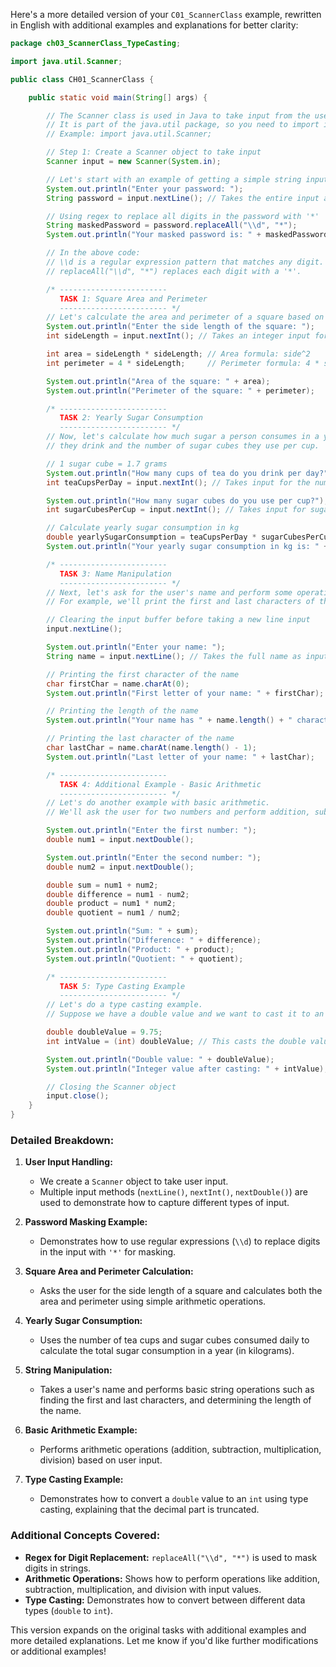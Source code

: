 Here's a more detailed version of your `C01_ScannerClass` example, rewritten in English with additional examples and explanations for better clarity:

```java
package ch03_ScannerClass_TypeCasting;

import java.util.Scanner;

public class CH01_ScannerClass {

    public static void main(String[] args) {

        // The Scanner class is used in Java to take input from the user.
        // It is part of the java.util package, so you need to import it to use.
        // Example: import java.util.Scanner;

        // Step 1: Create a Scanner object to take input
        Scanner input = new Scanner(System.in);

        // Let's start with an example of getting a simple string input from the user.
        System.out.println("Enter your password: ");
        String password = input.nextLine(); // Takes the entire input as a string

        // Using regex to replace all digits in the password with '*'
        String maskedPassword = password.replaceAll("\\d", "*");
        System.out.println("Your masked password is: " + maskedPassword);

        // In the above code:
        // \\d is a regular expression pattern that matches any digit.
        // replaceAll("\\d", "*") replaces each digit with a '*'.

        /* ------------------------
           TASK 1: Square Area and Perimeter
           ------------------------ */
        // Let's calculate the area and perimeter of a square based on user input.
        System.out.println("Enter the side length of the square: ");
        int sideLength = input.nextInt(); // Takes an integer input for the side length

        int area = sideLength * sideLength; // Area formula: side^2
        int perimeter = 4 * sideLength;     // Perimeter formula: 4 * side

        System.out.println("Area of the square: " + area);
        System.out.println("Perimeter of the square: " + perimeter);

        /* ------------------------
           TASK 2: Yearly Sugar Consumption
           ------------------------ */
        // Now, let's calculate how much sugar a person consumes in a year based on the cups of tea
        // they drink and the number of sugar cubes they use per cup.

        // 1 sugar cube = 1.7 grams
        System.out.println("How many cups of tea do you drink per day?");
        int teaCupsPerDay = input.nextInt(); // Takes input for the number of tea cups

        System.out.println("How many sugar cubes do you use per cup?");
        int sugarCubesPerCup = input.nextInt(); // Takes input for sugar cubes per cup

        // Calculate yearly sugar consumption in kg
        double yearlySugarConsumption = teaCupsPerDay * sugarCubesPerCup * 1.7 * 365 / 1000;
        System.out.println("Your yearly sugar consumption in kg is: " + yearlySugarConsumption);

        /* ------------------------
           TASK 3: Name Manipulation
           ------------------------ */
        // Next, let's ask for the user's name and perform some operations on the string.
        // For example, we'll print the first and last characters of the name.

        // Clearing the input buffer before taking a new line input
        input.nextLine();

        System.out.println("Enter your name: ");
        String name = input.nextLine(); // Takes the full name as input

        // Printing the first character of the name
        char firstChar = name.charAt(0);
        System.out.println("First letter of your name: " + firstChar);

        // Printing the length of the name
        System.out.println("Your name has " + name.length() + " characters.");

        // Printing the last character of the name
        char lastChar = name.charAt(name.length() - 1);
        System.out.println("Last letter of your name: " + lastChar);

        /* ------------------------
           TASK 4: Additional Example - Basic Arithmetic
           ------------------------ */
        // Let's do another example with basic arithmetic.
        // We'll ask the user for two numbers and perform addition, subtraction, multiplication, and division.

        System.out.println("Enter the first number: ");
        double num1 = input.nextDouble();

        System.out.println("Enter the second number: ");
        double num2 = input.nextDouble();

        double sum = num1 + num2;
        double difference = num1 - num2;
        double product = num1 * num2;
        double quotient = num1 / num2;

        System.out.println("Sum: " + sum);
        System.out.println("Difference: " + difference);
        System.out.println("Product: " + product);
        System.out.println("Quotient: " + quotient);

        /* ------------------------
           TASK 5: Type Casting Example
           ------------------------ */
        // Let's do a type casting example.
        // Suppose we have a double value and we want to cast it to an integer.

        double doubleValue = 9.75;
        int intValue = (int) doubleValue; // This casts the double value to an int, truncating the decimal part

        System.out.println("Double value: " + doubleValue);
        System.out.println("Integer value after casting: " + intValue);

        // Closing the Scanner object
        input.close();
    }
}
```

### Detailed Breakdown:

1. **User Input Handling:**
    - We create a `Scanner` object to take user input.
    - Multiple input methods (`nextLine()`, `nextInt()`, `nextDouble()`) are used to demonstrate how to capture different types of input.

2. **Password Masking Example:**
    - Demonstrates how to use regular expressions (`\\d`) to replace digits in the input with `'*'` for masking.

3. **Square Area and Perimeter Calculation:**
    - Asks the user for the side length of a square and calculates both the area and perimeter using simple arithmetic operations.

4. **Yearly Sugar Consumption:**
    - Uses the number of tea cups and sugar cubes consumed daily to calculate the total sugar consumption in a year (in kilograms).

5. **String Manipulation:**
    - Takes a user's name and performs basic string operations such as finding the first and last characters, and determining the length of the name.

6. **Basic Arithmetic Example:**
    - Performs arithmetic operations (addition, subtraction, multiplication, division) based on user input.

7. **Type Casting Example:**
    - Demonstrates how to convert a `double` value to an `int` using type casting, explaining that the decimal part is truncated.

### Additional Concepts Covered:
- **Regex for Digit Replacement:** `replaceAll("\\d", "*")` is used to mask digits in strings.
- **Arithmetic Operations:** Shows how to perform operations like addition, subtraction, multiplication, and division with input values.
- **Type Casting:** Demonstrates how to convert between different data types (`double` to `int`).

This version expands on the original tasks with additional examples and more detailed explanations. Let me know if you'd like further modifications or additional examples!